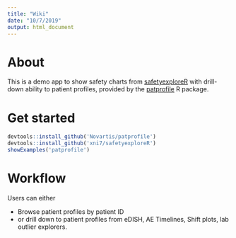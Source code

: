```yaml
---
title: "Wiki"
date: "10/7/2019"
output: html_document
---
```



# About

This is a demo app to show safety charts from [safetyexploreR](https://github.com/RhoInc/safetyexploreR) with drill-down ability
to patient profiles, provided by the [patprofile](https://github.com/Novartis/patprofile) R package.


# Get started

```r
devtools::install_github('Novartis/patprofile')
devtools::install_github('xni7/safetyexploreR')
showExamples('patprofile')
```


# Workflow

Users can either

- Browse patient profiles by patient ID
- or drill down to patient profiles from eDISH, AE Timelines, Shift plots, lab outlier explorers.



